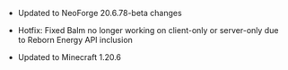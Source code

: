 - Updated to NeoForge 20.6.78-beta changes

- Hotfix: Fixed Balm no longer working on client-only or server-only due to Reborn Energy API inclusion
- Updated to Minecraft 1.20.6